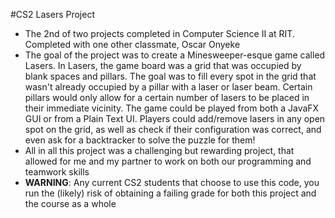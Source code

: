 #CS2 Lasers Project

- The 2nd of two projects completed in Computer Science II at RIT. Completed with one other classmate, Oscar Onyeke
- The goal of the project was to create a Minesweeper-esque game called Lasers. In Lasers, the game board was a grid that was occupied by blank spaces and pillars. The goal was to fill every spot in the grid that wasn't already occupied by a pillar with a laser or laser beam. Certain pillars would only allow for a certain number of lasers to be placed in their immediate vicinity. The game could be played from both a JavaFX GUI or from a Plain Text UI. Players could add/remove lasers in any open spot on the grid, as well as check if their configuration was correct, and even ask for a backtracker to solve the puzzle for them!
- All in all this project was a challenging but rewarding project, that allowed for me and my partner to work on both our programming and teamwork skills
- __WARNING__: Any current CS2 students that choose to use this code, you run the (likely) risk of obtaining a failing grade for both this project and the course as a whole
